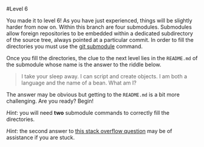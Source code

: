 #Level 6

You made it to level 6! As you have just experienced, things will be slightly harder from now on.
Within this branch are four submodules.
Submodules allow foreign repositories to be embedded within a dedicated subdirectory of the source tree, always pointed at a particular commit.
In order to fill the directories you must use the [git submodule](http://git-scm.com/docs/git-submodule) command.

Once you fill the directories, the clue to the next level lies in the `README.md` of the submodule whose name is the answer to the riddle below.

> I take your sleep away.
> I can script and create objects.
> I am both a language and the name of a bean.
> What am I?

The answer may be obvious but getting to the `README.md` is a bit more challenging.
Are you ready? 
Begin!

*Hint*: you will need **two** submodule commands to correctly fill the directories.

*Hint*: the second answer to [this stack overflow question](http://stackoverflow.com/questions/3796927/how-to-git-clone-including-submodules) may be of assistance if you are stuck.

